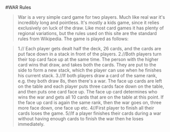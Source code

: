 #WAR Rules
>War is a very simple card game for two players. Much like real war it's incredibly long and pointless. It's mostly a kids game, since it relies exclusively on luck of the draw. Like most card games it has plenty of regional variations, but the rules used on this site are the standard rules from Wikipedia. The game is played as follows:

>1.// Each player gets dealt half the deck, 26 cards, and the cards are put face down in a stack in front of the players.
>2.//Both players turn their top card face up at the same time. The person with the higher card wins that draw, and takes both the cards. They are put to the side to form a new stack, which the player can use when he finishes his current stack.
>3.//If both players draw a card of the same rank, e.g. they both draw 8s, then there's a war. The face up cards are left on the table and each player puts three cards face down on the table, and then puts one card face up. The face up card determines who wins the war and gets all 10 cards that are on the table at this point. If the face up card is again the same rank, then the war goes on, three more face down, one face up etc.
>4//First player to finish all their cards loses the game.
>5//If a player finishes their cards during a war without having enough cards to finish the war then he loses immediately.